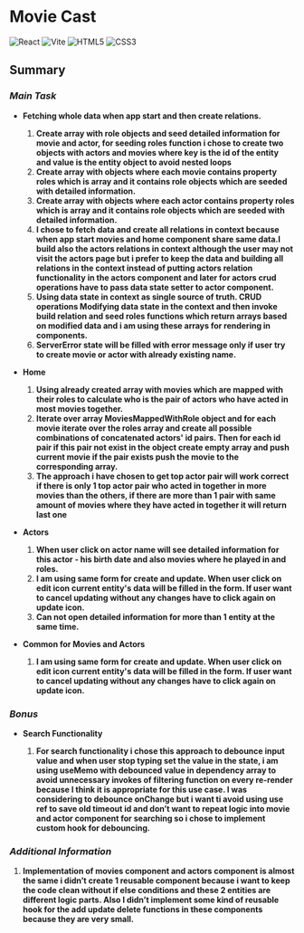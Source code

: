 # **Movie Cast**

![React](https://img.shields.io/badge/React-20232A?style=for-the-badge&logo=react&logoColor=61DAFB)
![Vite](https://img.shields.io/badge/Vite-B73BFE?style=for-the-badge&logo=vite&logoColor=FFD62E)
![HTML5](https://img.shields.io/badge/HTML5-E34F26?style=for-the-badge&logo=html5&logoColor=white)
![CSS3](https://img.shields.io/badge/CSS3-1572B6?style=for-the-badge&logo=css3&logoColor=white)

## **Summary**

<!-- ### TODO: -->

### **_Main Task_**

-   **Fetching whole data when app start and then create relations.**

    1. **Create array with role objects and seed detailed information for movie and actor, for seeding roles function i chose to create two objects with actors and movies where key is the id of the entity and value is the entity object to avoid nested loops**
    2. **Create array with objects where each movie contains property roles which is array and it contains role objects which are seeded with detailed information.**
    3. **Create array with objects where each actor contains property roles which is array and it contains role objects which are seeded with detailed information.**
    4. **I chose to fetch data and create all relations in context because when app start movies and home component share same data.I build also the actors relations in context although the user may not visit the actors page but i prefer to keep the data and building all relations in the context instead of putting actors relation functionality in the actors component and later for actors crud operations have to pass data state setter to actor component.**
    5. **Using data state in context as single source of truth. CRUD operations Modifying data state in the context and then invoke build relation and seed roles functions which return arrays based on modified data and i am using these arrays for rendering in components.**
    6. **ServerError state will be filled with error message only if user try to create movie or actor with already existing name.**

-   **Home**

    1. **Using already created array with movies which are mapped with their roles to calculate who is the pair of actors who have acted in most movies together.**
    2. **Iterate over array MoviesMappedWithRole object and for each movie iterate over the roles array and create all possible combinations of concatenated actors' id pairs. Then for each id pair if this pair not exist in the object create empty array and push current movie if the pair exists push the movie to the corresponding array.**
    3. **The approach i have chosen to get top actor pair will work correct if there is only 1 top actor pair who acted in together in more movies than the others, if there are more than 1 pair with same amount of movies where they have acted in together it will return last one**

-   **Actors**

    1. **When user click on actor name will see detailed information for this actor - his birth date and also movies where he played in and roles.**
    2. **I am using same form for create and update. When user click on edit icon current entity's data will be filled in the form. If user want to cancel updating without any changes have to click again on update icon.**
    3. **Can not open detailed information for more than 1 entity at the same time.**

-   **Common for Movies and Actors**
    1. **I am using same form for create and update. When user click on edit icon current entity's data will be filled in the form. If user want to cancel updating without any changes have to click again on update icon.**

### **_Bonus_**

-   **Search Functionality**

    1. **For search functionality i chose this approach to debounce input value and when user stop typing set the value in the state, i am using useMemo with debounced value in dependency array to avoid unnecessary invokes of filtering function on every re-render because I think it is appropriate for this use case. I was considering to debounce onChange but i want ti avoid using use ref to save old timeout id and don’t want to repeat logic into movie and actor component for searching so i chose to implement custom hook for debouncing.**

### **_Additional Information_**

1. **Implementation of movies component and actors component is almost the same i didn’t create 1 reusable component because i want to keep the code clean without if else conditions and these 2 entities are different logic parts. Also I didn’t implement some kind of reusable hook for the add update delete functions in these components because they are very small.**
